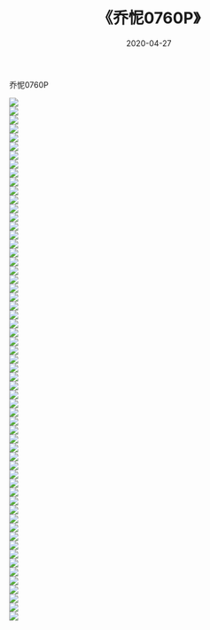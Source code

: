 ﻿---
layout: post
title:  《乔怩0760P》
date:   2020-04-27
img: http://pic.660000.xyz/1:/性感/2020/乔怩0760P/000.jpg
categories: [美女, 清纯, 唯美]
---

乔怩0760P

  ![](http://pic.660000.xyz/1:/性感/2020/乔怩0760P/001.jpg) <br> ![](http://pic.660000.xyz/1:/性感/2020/乔怩0760P/002.jpg) <br> ![](http://pic.660000.xyz/1:/性感/2020/乔怩0760P/003.jpg) <br> ![](http://pic.660000.xyz/1:/性感/2020/乔怩0760P/004.jpg) <br> ![](http://pic.660000.xyz/1:/性感/2020/乔怩0760P/005.jpg) <br> ![](http://pic.660000.xyz/1:/性感/2020/乔怩0760P/006.jpg) <br> ![](http://pic.660000.xyz/1:/性感/2020/乔怩0760P/007.jpg) <br> ![](http://pic.660000.xyz/1:/性感/2020/乔怩0760P/008.jpg) <br> ![](http://pic.660000.xyz/1:/性感/2020/乔怩0760P/009.jpg) <br> ![](http://pic.660000.xyz/1:/性感/2020/乔怩0760P/010.jpg) <br> ![](http://pic.660000.xyz/1:/性感/2020/乔怩0760P/011.jpg) <br> ![](http://pic.660000.xyz/1:/性感/2020/乔怩0760P/012.jpg) <br> ![](http://pic.660000.xyz/1:/性感/2020/乔怩0760P/013.jpg) <br> ![](http://pic.660000.xyz/1:/性感/2020/乔怩0760P/014.jpg) <br> ![](http://pic.660000.xyz/1:/性感/2020/乔怩0760P/015.jpg) <br> ![](http://pic.660000.xyz/1:/性感/2020/乔怩0760P/016.jpg) <br> ![](http://pic.660000.xyz/1:/性感/2020/乔怩0760P/017.jpg) <br> ![](http://pic.660000.xyz/1:/性感/2020/乔怩0760P/018.jpg) <br> ![](http://pic.660000.xyz/1:/性感/2020/乔怩0760P/019.jpg) <br> ![](http://pic.660000.xyz/1:/性感/2020/乔怩0760P/020.jpg) <br> ![](http://pic.660000.xyz/1:/性感/2020/乔怩0760P/021.jpg) <br> ![](http://pic.660000.xyz/1:/性感/2020/乔怩0760P/022.jpg) <br> ![](http://pic.660000.xyz/1:/性感/2020/乔怩0760P/023.jpg) <br> ![](http://pic.660000.xyz/1:/性感/2020/乔怩0760P/024.jpg) <br> ![](http://pic.660000.xyz/1:/性感/2020/乔怩0760P/025.jpg) <br> ![](http://pic.660000.xyz/1:/性感/2020/乔怩0760P/026.jpg) <br> ![](http://pic.660000.xyz/1:/性感/2020/乔怩0760P/027.jpg) <br> ![](http://pic.660000.xyz/1:/性感/2020/乔怩0760P/028.jpg) <br> ![](http://pic.660000.xyz/1:/性感/2020/乔怩0760P/029.jpg) <br> ![](http://pic.660000.xyz/1:/性感/2020/乔怩0760P/030.jpg) <br> ![](http://pic.660000.xyz/1:/性感/2020/乔怩0760P/031.jpg) <br> ![](http://pic.660000.xyz/1:/性感/2020/乔怩0760P/032.jpg) <br> ![](http://pic.660000.xyz/1:/性感/2020/乔怩0760P/033.jpg) <br> ![](http://pic.660000.xyz/1:/性感/2020/乔怩0760P/034.jpg) <br> ![](http://pic.660000.xyz/1:/性感/2020/乔怩0760P/035.jpg) <br> ![](http://pic.660000.xyz/1:/性感/2020/乔怩0760P/036.jpg) <br> ![](http://pic.660000.xyz/1:/性感/2020/乔怩0760P/037.jpg) <br> ![](http://pic.660000.xyz/1:/性感/2020/乔怩0760P/038.jpg) <br> ![](http://pic.660000.xyz/1:/性感/2020/乔怩0760P/039.jpg) <br> ![](http://pic.660000.xyz/1:/性感/2020/乔怩0760P/040.jpg) <br> ![](http://pic.660000.xyz/1:/性感/2020/乔怩0760P/041.jpg) <br> ![](http://pic.660000.xyz/1:/性感/2020/乔怩0760P/042.jpg) <br> ![](http://pic.660000.xyz/1:/性感/2020/乔怩0760P/043.jpg) <br> ![](http://pic.660000.xyz/1:/性感/2020/乔怩0760P/044.jpg) <br> ![](http://pic.660000.xyz/1:/性感/2020/乔怩0760P/045.jpg) <br> ![](http://pic.660000.xyz/1:/性感/2020/乔怩0760P/046.jpg) <br> ![](http://pic.660000.xyz/1:/性感/2020/乔怩0760P/047.jpg) <br> ![](http://pic.660000.xyz/1:/性感/2020/乔怩0760P/048.jpg) <br> ![](http://pic.660000.xyz/1:/性感/2020/乔怩0760P/049.jpg) <br> ![](http://pic.660000.xyz/1:/性感/2020/乔怩0760P/050.jpg) <br> ![](http://pic.660000.xyz/1:/性感/2020/乔怩0760P/051.jpg) <br> ![](http://pic.660000.xyz/1:/性感/2020/乔怩0760P/052.jpg) <br> ![](http://pic.660000.xyz/1:/性感/2020/乔怩0760P/053.jpg) <br> ![](http://pic.660000.xyz/1:/性感/2020/乔怩0760P/054.jpg) <br> ![](http://pic.660000.xyz/1:/性感/2020/乔怩0760P/055.jpg) <br> ![](http://pic.660000.xyz/1:/性感/2020/乔怩0760P/056.jpg) <br> ![](http://pic.660000.xyz/1:/性感/2020/乔怩0760P/057.jpg) <br> ![](http://pic.660000.xyz/1:/性感/2020/乔怩0760P/058.jpg) <br> ![](http://pic.660000.xyz/1:/性感/2020/乔怩0760P/059.jpg) <br>